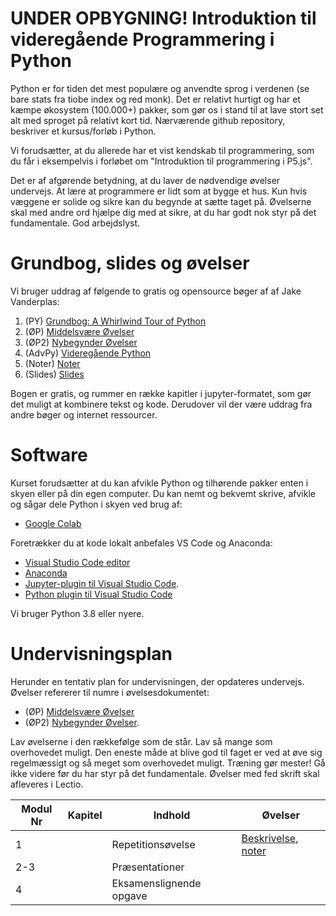 # UNDER OPBYGNING! Introduktion til videregående Programmering i Python 
Python er for tiden det mest populære og anvendte sprog i verdenen (se bare stats fra tiobe index og red monk). Det er relativt hurtigt og har et kæmpe økosystem (100.000+) pakker, som gør os i stand til at lave stort set alt med sproget på relativt kort tid. 
Nærværende github repository, beskriver et kursus/forløb i Python. 

Vi forudsætter, at du allerede har et vist kendskab til programmering, som du får i eksempelvis i forløbet om "Introduktion til programmering i P5.js".

Det er af afgørende betydning, at du laver de nødvendige øvelser undervejs. At lære at programmere er lidt som at bygge et hus. Kun hvis væggene er solide og sikre kan du begynde at sætte taget på. Øvelserne skal med andre ord hjælpe dig med at sikre, at du har godt nok styr på det fundamentale. 
God arbejdslyst.

# Grundbog, slides og øvelser
Vi bruger uddrag af følgende to gratis og opensource bøger af af Jake Vanderplas: 
1. (PY) [Grundbog: A Whirlwind Tour of Python](https://jakevdp.github.io/WhirlwindTourOfPython/)
2. (ØP) [Middelsvære Øvelser](https://github.com/HenrikSterner/PythonExercises/blob/main/exercises/exercises.ipynb)
3. (ØP2) [Nybegynder Øvelser](https://github.com/HenrikSterner/PythonExercises/blob/main/exercises/easyexercises.ipynb)
4. (AdvPy) [Videregående Python](https://python-course.eu/advanced-python/)
5. (Noter) [Noter](https://github.com/HenrikSterner/PythonForDataScience/tree/master/noter)
6. (Slides) [Slides](https://github.com/HenrikSterner/Programmering2425/blob/main/slides/slidespython.md)


Bogen er gratis, og rummer en række kapitler i jupyter-formatet, som gør det muligt at kombinere tekst og kode. Derudover vil der være uddrag fra andre bøger og internet ressourcer.

# Software
Kurset forudsætter at du kan afvikle Python og tilhørende pakker enten i skyen eller på din egen computer. 
Du kan nemt og bekvemt skrive, afvikle og sågar dele Python i skyen ved brug af:
- [Google Colab](https://colab.research.google.com/)

Foretrækker du at kode lokalt anbefales VS Code og Anaconda:
- [Visual Studio Code editor ](https://code.visualstudio.com/)
- [Anaconda](https://www.anaconda.com/products/individual) 
- [Jupyter-plugin til Visual Studio Code](https://marketplace.visualstudio.com/items?itemName=ms-toolsai.jupyter). 
- [Python plugin til Visual Studio Code](https://marketplace.visualstudio.com/items?itemName=ms-python.python)

Vi bruger Python 3.8 eller nyere.

# Undervisningsplan
Herunder en tentativ plan for undervisningen, der opdateres undervejs. Øvelser refererer til numre i øvelsesdokumentet: 
- (ØP) [Middelsvære Øvelser](https://github.com/HenrikSterner/PythonExercises/blob/main/exercises/exercises.ipynb)
- (ØP2) [Nybegynder Øvelser](https://github.com/HenrikSterner/PythonExercises/blob/main/exercises/exercises.ipynb). 

Lav øvelserne i den rækkefølge som de står. Lav så mange som overhovedet muligt. Den eneste måde at blive god til faget er ved at øve sig regelmæssigt og så meget som overhovedet muligt. Træning gør mester! Gå ikke videre før du har styr på det fundamentale. Øvelser med fed skrift skal afleveres i Lectio.



Modul Nr       | Kapitel     | Indhold                     | Øvelser     |
----------- | ----------- | ----------------------------| ----------- |
1          |        | Repetitionsøvelse |   [Beskrivelse](https://github.com/HenrikSterner/Programmering2425/blob/main/materialer/repetition.md), [noter](https://github.com/HenrikSterner/Programmering2425/blob/main/slides/slidespython.md)         |
2-3          |        | Præsentationer |            |
4          |        | Eksamenslignende opgave |            |
